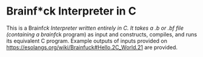 # Brainf*ck Interpreter in C
This is a Brainf*ck Interpreter written entirely in C. 
It takes a .b or .bf file (containing a brainf*ck program) as input and constructs, compiles, and runs its equivalent C program.
Example outputs of inputs provided on https://esolangs.org/wiki/Brainfuck#Hello.2C_World.21 are provided. 
